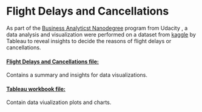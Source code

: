 # Flight Delays and Cancellations

As part of the [Business Analyticst Nanodegree](https://www.udacity.com/course/business-analytics-nanodegree--nd098) program from Udacity , a data analysis and visualization were performed on a dataset from [kaggle](https://www.kaggle.com/datasets/usdot/flight-delays) by  Tableau to reveal insights to decide the reasons of flight delays or cancellations.


#### [Flight Delays and Cancellations file:](https://github.com/RawanAlsaedi/Flight-Delays-and-Cancellations/blob/main/Flight%20Delays%20and%20Cancellations.pdf)
Contains a summary and insights for data visualizations.


#### [Tableau workbook file:](https://github.com/RawanAlsaedi/Flight-Delays-and-Cancellations/blob/main/Flight%20Delays%20and%20Cancellations.twbx)
Contain data viualization plots and charts.
